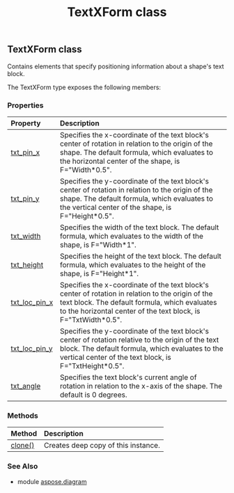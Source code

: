 ﻿---
title: TextXForm class
second_title: Aspose.Diagram for Python via .NET API References
description: 
type: docs
weight: 2330
url: /python-net/aspose.diagram/textxform/
is_root: false
---

## TextXForm class

Contains elements that specify positioning information about a shape's text block.



The TextXForm type exposes the following members:

### Properties
| Property | Description |
| :- | :- |
| [txt_pin_x](/diagram/python-net/aspose.diagram/textxform/txt_pin_x) | Specifies the x-coordinate of the text block's center of rotation in relation to the origin of the shape. The default formula, which evaluates to the horizontal center of the shape, is F="Width*0.5". |
| [txt_pin_y](/diagram/python-net/aspose.diagram/textxform/txt_pin_y) | Specifies the y-coordinate of the text block's center of rotation in relation to the origin of the shape. The default formula, which evaluates to the vertical center of the shape, is F="Height*0.5". |
| [txt_width](/diagram/python-net/aspose.diagram/textxform/txt_width) | Specifies the width of the text block. The default formula, which evaluates to the width of the shape, is F="Width*1". |
| [txt_height](/diagram/python-net/aspose.diagram/textxform/txt_height) | Specifies the height of the text block. The default formula, which evaluates to the height of the shape, is F="Height*1". |
| [txt_loc_pin_x](/diagram/python-net/aspose.diagram/textxform/txt_loc_pin_x) | Specifies the x-coordinate of the text block's center of rotation in relation to the origin of the text block. The default formula, which evaluates to the horizontal center of the text block, is F="TxtWidth*0.5". |
| [txt_loc_pin_y](/diagram/python-net/aspose.diagram/textxform/txt_loc_pin_y) | Specifies the y-coordinate of the text block's center of rotation relative to the origin of the text block. The default formula, which evaluates to the vertical center of the text block, is F="TxtHeight*0.5". |
| [txt_angle](/diagram/python-net/aspose.diagram/textxform/txt_angle) | Specifies the text block's current angle of rotation in relation to the x-axis of the shape. The default is 0 degrees. |


### Methods
| Method | Description |
| :- | :- |
| [clone()](/diagram/python-net/aspose.diagram/textxform/clone/#) | Creates deep copy of this instance. |


### See Also

* module [aspose.diagram](../)

